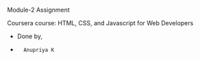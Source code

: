 
Module-2 Assignment

Coursera course: HTML, CSS, and Javascript for Web Developers


- Done by, 
-       Anupriya K
